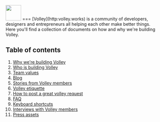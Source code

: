 <img src ="http://volley.works/assets//marks/blueHorizontal.png" height="50">
===
[Volley](http:volley.works) is a community of developers, designers and entrepreneurs all helping each other make better things. Here you'll find a collection of documents on how and why we're building Volley.



Table of contents
---
1. [Why we're building Volley](https://github.com/VolleyIndustries/readme/blob/master/mission.md)
2. [Who is building Volley](https://github.com/VolleyIndustries/readme/blob/master/team.md)
3. [Team values](https://github.com/VolleyIndustries/readme/blob/master/values.md)
4. [Blog](https://medium.com/volley-works)
5. [Stories from Volley members](https://medium.com/volley-stories)
6. [Volley etiquette](https://github.com/VolleyIndustries/readme/blob/master/request-guidelines.md)
7. [How to post a great volley request](https://github.com/VolleyIndustries/readme/blob/master/request-guidelines.md)
8. [FAQ](https://github.com/VolleyIndustries/readme/blob/master/faq.md)
9. [Keyboard shortcuts](https://github.com/VolleyIndustries/readme/blob/master/shortcuts.md)
10. [Interviews with Volley members](https://docs.google.com/spreadsheets/d/1PYUkcwEDhvS1nwhXUrt6-AwBY8Z07UmBsrNwPmc47Bc/edit#gid=0)
11. [Press assets](https://www.dropbox.com/sh/bwx6wsmu9vukwmu/AABBrTMYX6qRXLmayNo6qbq9a?dl=0)
